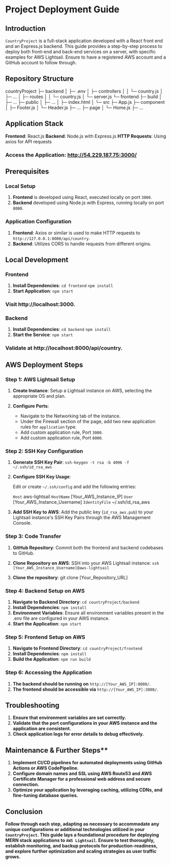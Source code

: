 # Project Deployment Guide

## Introduction

`CountryProject` is a full-stack application developed with a React front end and an Express.js backend. This guide provides a step-by-step process to deploy both front-end and back-end services on a server, with specific examples for AWS Lightsail. Ensure to have a registered AWS account and a GitHub account to follow through.

## Repository Structure

countryProject
├─ backend
│  ├─ .env
│  ├─ controllers
│  │  └─ country.js
│  ├─ ...
│  ├─ routes
│  │  └─ country.js
│  └─ server.js
└─ frontend
   ├─ build
   │  ├─ ...
   ├─ public
   │  ├─ ...
   │  ├─ index.html
   │
   └─ src
      ├─ App.js
      ├─ component
      │  ├─ Footer.js
      │  └─ Header.js
      ├─ ...
      ├─ page
      │  └─ Home.js
      ├─ ...
      
## Application Stack
**Frontend**: React.js
**Backend**: Node.js with Express.js
**HTTP Requests**: Using axios for API requests

### Access the Application: http://54.229.187.75:3000/

## Prerequisites

### Local Setup

1. **Frontend** is developed using React, executed locally on port `3000`.
2. **Backend** developed using Node.js with Express, running locally on port `8000`.

### Application Configuration

1. **Frontend**: Axios or similar is used to make HTTP requests to `http://127.0.0.1:8000/api/country`.
2. **Backend**: Utilizes CORS to handle requests from different origins.

## Local Development
### Frontend
1. **Install Dependencies**: 
   `cd frontend`
   `npm install`
2. **Start Application**:
   `npm start`
### Visit http://localhost:3000.

### Backend
1. **Install Dependencies**:
   `cd backend`
   `npm install`
2. **Start the Service**:
   `npm start`
### Validate at http://localhost:8000/api/country.

## AWS Deployment Steps

### Step 1: AWS Lightsail Setup

1. **Create Instance**: Setup a Lightsail instance on AWS, selecting the appropriate OS and plan.

2. **Configure Ports**:
   - Navigate to the Networking tab of the instance.
   - Under the Firewall section of the page, add two new application rules for `application` type.
   - Add custom application rule, Port `3000`.
   - Add custom application rule, Port `8000`.

### Step 2: SSH Key Configuration
1. **Generate SSH Key Pair**: `ssh-keygen -t rsa -b 4096 -f ~/.ssh/id_rsa_aws`

2. **Configure SSH Key Usage**: 

   Edit or create `~/.ssh/config` and add the following entries: 

   `Host` aws-lightsail
   `HostName` [Your_AWS_Instance_IP]
   `User` [Your_AWS_Instance_Username]
   `IdentityFile` ~/.ssh/id_rsa_aws

3. **Add SSH Key to AWS**: Add the public key (`id_rsa_aws.pub`) to your Lightsail instance's SSH Key Pairs through the AWS Management Console.

### Step 3: Code Transfer
1. **GitHub Repository**: Commit both the frontend and backend codebases to GitHub.

2. **Clone Repository on AWS**:
    SSH into your AWS Lightsail instance: `ssh [Your_AWS_Instance_Username]@aws-lightsail`

3. **Clone the repository**:
    git clone [Your_Repository_URL]

### Step 4: Backend Setup on AWS
1. **Navigate to Backend Directory**: `cd countryProject/backend`
2. **Install Dependencies**: `npm install`
3. **Environment Variables**: Ensure all environment variables present in the .env file are configured in your AWS instance.
4. **Start the Application**: `npm start`

### Step 5: Frontend Setup on AWS
1. **Navigate to Frontend Directory**: `cd countryProject/frontend`
2. **Install Dependencies**: `npm install`
3. **Build the Application**: `npm run build`

### Step 6: Accessing the Application
1. **The backend should be running on** `http://[Your_AWS_IP]:8000/`.
2. **The frontend should be accessible via** `http://[Your_AWS_IP]:3000/`.

## Troubleshooting

1. **Ensure that environment variables are set correctly.**
2. **Validate that the port configurations in your AWS instance and the application are consistent.**
3. **Check application logs for error details to debug effectively.**
## Maintenance & Further Steps**
1. **Implement CI/CD pipelines for automated deployments using GitHub Actions or AWS CodePipeline.**
2. **Configure domain names and SSL using AWS Route53 and AWS Certificate Manager for a professional web address and secure connection.**
3. **Optimize your application by leveraging caching, utilizing CDNs, and fine-tuning database queries.**
## Conclusion
**Follow through each step, adapting as necessary to accommodate any unique configurations or additional technologies utilized in your `CountryProject`. This guide lays a foundational procedure for deploying MERN stack applications to `AWS Lightsail`.
Ensure to test thoroughly, establish monitoring, and backup protocols for production-readiness, and explore further optimization and scaling strategies as user traffic grows.**

